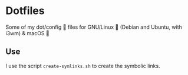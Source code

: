 # Dotfiles
Some of my dot/config :shell: files for GNU/Linux :penguin: (Debian and Ubuntu, with i3wm) & macOS :apple:

## Use
I use the script `create-symlinks.sh` to create the symbolic links.

